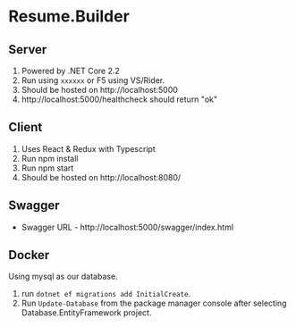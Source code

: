 # Resume.Builder

## Server
1. Powered by .NET Core 2.2
2. Run using `xxxxxx` or F5 using VS/Rider.
3. Should be hosted on http://localhost:5000
4. http://localhost:5000/healthcheck should return "ok"

## Client
1. Uses React & Redux with Typescript
2. Run npm install
3. Run npm start
4. Should be hosted on http://localhost:8080/

## Swagger

- Swagger URL - http://localhost:5000/swagger/index.html

## Docker

Using mysql as our database.

1. run `dotnet ef migrations add InitialCreate`.
2. Run `Update-Database` from the package manager console after selecting Database.EntityFramework project.
